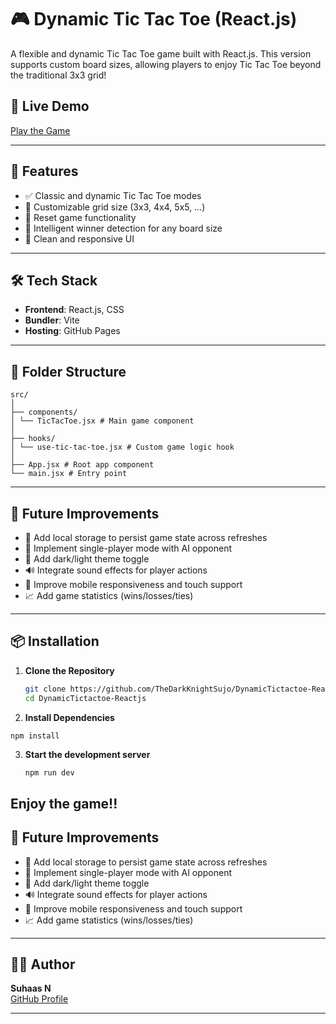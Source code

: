 # 🎮 Dynamic Tic Tac Toe (React.js)

A flexible and dynamic Tic Tac Toe game built with React.js. This version supports custom board sizes, allowing players to enjoy Tic Tac Toe beyond the traditional 3x3 grid!

## 🚀 Live Demo

[Play the Game](https://thedarkknightsujo.github.io/DynamicTictactoe-Reactjs/)

---

## 🧠 Features

- ✅ Classic and dynamic Tic Tac Toe modes
- 🔢 Customizable grid size (3x3, 4x4, 5x5, ...)
- 🔄 Reset game functionality
- 🧠 Intelligent winner detection for any board size
- 🎨 Clean and responsive UI

---

## 🛠️ Tech Stack

- **Frontend**: React.js, CSS
- **Bundler**: Vite
- **Hosting**: GitHub Pages

---

## 🧩 Folder Structure
```
src/
│
├── components/
│ └── TicTacToe.jsx # Main game component
│
├── hooks/
│ └── use-tic-tac-toe.jsx # Custom game logic hook
│
├── App.jsx # Root app component
└── main.jsx # Entry point
```

---
## 🚧 Future Improvements

- 💾 Add local storage to persist game state across refreshes
- 🤖 Implement single-player mode with AI opponent
- 🎨 Add dark/light theme toggle
- 🔊 Integrate sound effects for player actions
- 📱 Improve mobile responsiveness and touch support
- 📈 Add game statistics (wins/losses/ties)

---

## 📦 Installation

1. **Clone the Repository**
   ```bash
   git clone https://github.com/TheDarkKnightSujo/DynamicTictactoe-Reactjs.git
   cd DynamicTictactoe-Reactjs
2. **Install Dependencies**

  ```bash
  npm install
  ```

3. **Start the development server**
   ```
   npm run dev
   ```
   
## Enjoy the game!!
## 🚧 Future Improvements

- 💾 Add local storage to persist game state across refreshes
- 🤖 Implement single-player mode with AI opponent
- 🎨 Add dark/light theme toggle
- 🔊 Integrate sound effects for player actions
- 📱 Improve mobile responsiveness and touch support
- 📈 Add game statistics (wins/losses/ties)

---

## 👨‍💻 Author

**Suhaas N**  
[GitHub Profile](https://github.com/TheDarkKnightSujo)

---

